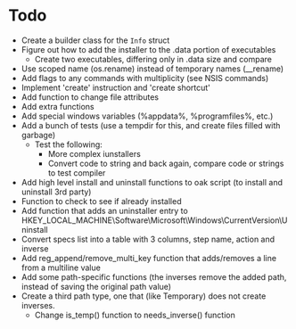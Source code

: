 # Todo

- Create a builder class for the `Info` struct
- Figure out how to add the installer to the .data portion of executables
  - Create two executables, differing only in .data size and compare
- Use scoped name (os.rename) instead of temporary names (__rename)
- Add flags to any commands with multiplicity (see NSIS commands)
- Implement 'create' instruction and 'create shortcut'
- Add function to change file attributes
- Add extra functions
- Add special windows variables (%appdata%, %programfiles%, etc.)
- Add a bunch of tests (use a tempdir for this, and create files filled with garbage)
  - Test the following:
    - More complex iunstallers
    - Convert code to string and back again, compare code or strings to test compiler
- Add high level install and uninstall functions to oak script (to install and uninstall 3rd party)
- Function to check to see if already installed
- Add function that adds an uninstaller entry to HKEY_LOCAL_MACHINE\Software\Microsoft\Windows\CurrentVersion\Uninstall
- Convert specs list into a table with 3 columns, step name, action and inverse
- Add reg_append/remove_multi_key function that adds/removes a line from a multiline value 
- Add some path-specific functions (the inverses remove the added path, instead of saving the original path value)
- Create a third path type, one that (like Temporary) does not create inverses. 
  - Change is_temp() function to needs_inverse() function